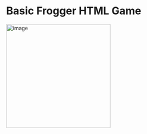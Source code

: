 # Basic Frogger HTML Game

<img width="280" alt="image" src="https://user-images.githubusercontent.com/2433219/94887980-e44d1700-0434-11eb-84df-2df96be8b6b3.png">
